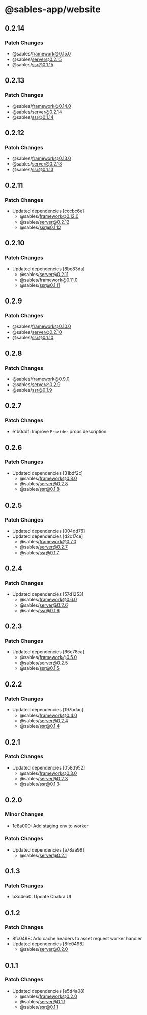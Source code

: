 # @sables-app/website

## 0.2.14

### Patch Changes

- @sables/framework@0.15.0
- @sables/server@0.2.15
- @sables/ssr@0.1.15

## 0.2.13

### Patch Changes

- @sables/framework@0.14.0
- @sables/server@0.2.14
- @sables/ssr@0.1.14

## 0.2.12

### Patch Changes

- @sables/framework@0.13.0
- @sables/server@0.2.13
- @sables/ssr@0.1.13

## 0.2.11

### Patch Changes

- Updated dependencies [cccbc6e]
  - @sables/framework@0.12.0
  - @sables/server@0.2.12
  - @sables/ssr@0.1.12

## 0.2.10

### Patch Changes

- Updated dependencies [8bc83da]
  - @sables/server@0.2.11
  - @sables/framework@0.11.0
  - @sables/ssr@0.1.11

## 0.2.9

### Patch Changes

- @sables/framework@0.10.0
- @sables/server@0.2.10
- @sables/ssr@0.1.10

## 0.2.8

### Patch Changes

- @sables/framework@0.9.0
- @sables/server@0.2.9
- @sables/ssr@0.1.9

## 0.2.7

### Patch Changes

- e1b0ddf: Improve `Provider` props description

## 0.2.6

### Patch Changes

- Updated dependencies [31bdf2c]
  - @sables/framework@0.8.0
  - @sables/server@0.2.8
  - @sables/ssr@0.1.8

## 0.2.5

### Patch Changes

- Updated dependencies [004dd76]
- Updated dependencies [d2c17ce]
  - @sables/framework@0.7.0
  - @sables/server@0.2.7
  - @sables/ssr@0.1.7

## 0.2.4

### Patch Changes

- Updated dependencies [57d1253]
  - @sables/framework@0.6.0
  - @sables/server@0.2.6
  - @sables/ssr@0.1.6

## 0.2.3

### Patch Changes

- Updated dependencies [66c78ca]
  - @sables/framework@0.5.0
  - @sables/server@0.2.5
  - @sables/ssr@0.1.5

## 0.2.2

### Patch Changes

- Updated dependencies [197bdac]
  - @sables/framework@0.4.0
  - @sables/server@0.2.4
  - @sables/ssr@0.1.4

## 0.2.1

### Patch Changes

- Updated dependencies [058d952]
  - @sables/framework@0.3.0
  - @sables/server@0.2.3
  - @sables/ssr@0.1.3

## 0.2.0

### Minor Changes

- 1e8a000: Add staging env to worker

### Patch Changes

- Updated dependencies [a78aa99]
  - @sables/server@0.2.1

## 0.1.3

### Patch Changes

- b3c4ea0: Update Chakra UI

## 0.1.2

### Patch Changes

- 8fc0498: Add cache headers to asset request worker handler
- Updated dependencies [8fc0498]
  - @sables/server@0.2.0

## 0.1.1

### Patch Changes

- Updated dependencies [e5d4a08]
  - @sables/framework@0.2.0
  - @sables/server@0.1.1
  - @sables/ssr@0.1.1
